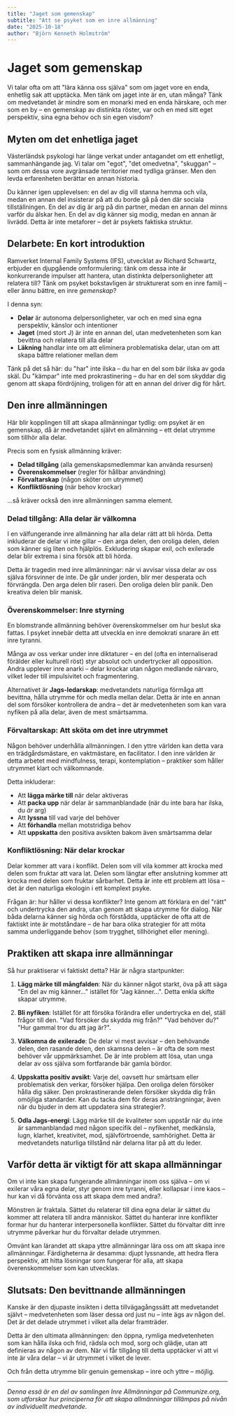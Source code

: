```yaml
---
title: "Jaget som gemenskap"
subtitle: "Att se psyket som en inre allmänning"
date: "2025-10-18"
author: "Björn Kenneth Holmström"
---
```


# Jaget som gemenskap

Vi talar ofta om att "lära känna oss själva" som om jaget vore en enda, enhetlig sak att upptäcka. Men tänk om jaget inte är en, utan många? Tänk om medvetandet är mindre som en monarki med en enda härskare, och mer som en by – en gemenskap av distinkta röster, var och en med sitt eget perspektiv, sina egna behov och sin egen visdom?

## Myten om det enhetliga jaget

Västerländsk psykologi har länge verkat under antagandet om ett enhetligt, sammanhängande jag. Vi talar om "egot", "det omedvetna", "skuggan" – som om dessa vore avgränsade territorier med tydliga gränser. Men den levda erfarenheten berättar en annan historia.

Du känner igen upplevelsen: en del av dig vill stanna hemma och vila, medan en annan del insisterar på att du borde gå på den där sociala tillställningen. En del av dig är arg på din partner, medan en annan del minns varför du älskar hen. En del av dig känner sig modig, medan en annan är livrädd. Detta är inte metaforer – det är psykets faktiska struktur.

## Delarbete: En kort introduktion

Ramverket Internal Family Systems (IFS), utvecklat av Richard Schwartz, erbjuder en djupgående omformulering: tänk om dessa inte är konkurrerande impulser att hantera, utan distinkta delpersonligheter att relatera till? Tänk om psyket bokstavligen är strukturerat som en inre familj – eller ännu bättre, en inre *gemenskap*?

I denna syn:
- **Delar** är autonoma delpersonligheter, var och en med sina egna perspektiv, känslor och intentioner
- **Jaget** (med stort J) är inte en annan del, utan medvetenheten som kan bevittna och relatera till alla delar
- **Läkning** handlar inte om att eliminera problematiska delar, utan om att skapa bättre relationer mellan dem

Tänk på det så här: du "har" inte ilska – du har en del som bär ilska av goda skäl. Du "kämpar" inte med prokrastinering – du har en del som skyddar dig genom att skapa fördröjning, troligen för att en annan del driver dig för hårt.

## Den inre allmänningen

Här blir kopplingen till att skapa allmänningar tydlig: om psyket är en gemenskap, då är medvetandet självt en allmänning – ett delat utrymme som tillhör alla delar.

Precis som en fysisk allmänning kräver:
- **Delad tillgång** (alla gemenskapsmedlemmar kan använda resursen)
- **Överenskommelser** (regler för hållbar användning)
- **Förvaltarskap** (någon sköter om utrymmet)
- **Konfliktlösning** (när behov krockar)

...så kräver också den inre allmänningen samma element.

### Delad tillgång: Alla delar är välkomna

I en välfungerande inre allmänning har alla delar rätt att bli hörda. Detta inkluderar de delar vi inte gillar – den arga delen, den oroliga delen, delen som känner sig liten och hjälplös. Exkludering skapar exil, och exilerade delar blir extrema i sina försök att bli hörda.

Detta är tragedin med inre allmänningar: när vi avvisar vissa delar av oss själva försvinner de inte. De går under jorden, blir mer desperata och förvrängda. Den arga delen blir raseri. Den oroliga delen blir panik. Den kreativa delen blir manisk.

### Överenskommelser: Inre styrning

En blomstrande allmänning behöver överenskommelser om hur beslut ska fattas. I psyket innebär detta att utveckla en inre demokrati snarare än ett inre tyranni.

Många av oss verkar under inre diktaturer – en del (ofta en internaliserad förälder eller kulturell röst) styr absolut och undertrycker all opposition. Andra upplever inre anarki – delar krockar utan någon medlande närvaro, vilket leder till impulsivitet och fragmentering.

Alternativet är **Jags-ledarskap**: medvetandets naturliga förmåga att bevittna, hålla utrymme för och medla mellan delar. Detta är inte en annan del som försöker kontrollera de andra – det är medvetenheten som kan vara nyfiken på alla delar, även de mest smärtsamma.

### Förvaltarskap: Att sköta om det inre utrymmet

Någon behöver underhålla allmänningen. I den yttre världen kan detta vara en trädgårdsmästare, en vaktmästare, en facilitator. I den inre världen är detta arbetet med mindfulness, terapi, kontemplation – praktiker som håller utrymmet klart och välkomnande.

Detta inkluderar:
- Att **lägga märke till** när delar aktiveras
- Att **packa upp** när delar är sammanblandade (när du inte bara har ilska, du *är* arg)
- Att **lyssna** till vad varje del behöver
- Att **förhandla** mellan motstridiga behov
- Att **uppskatta** den positiva avsikten bakom även smärtsamma delar

### Konfliktlösning: När delar krockar

Delar kommer att vara i konflikt. Delen som vill vila kommer att krocka med delen som fruktar att vara lat. Delen som längtar efter anslutning kommer att krocka med delen som fruktar sårbarhet. Detta är inte ett problem att lösa – det är den naturliga ekologin i ett komplext psyke.

Frågan är: hur håller vi dessa konflikter? Inte genom att förklara en del "rätt" och undertrycka den andra, utan genom att skapa utrymme för dialog. När båda delarna känner sig hörda och förstådda, upptäcker de ofta att de faktiskt inte är motståndare – de har bara olika strategier för att möta samma underliggande behov (som trygghet, tillhörighet eller mening).

## Praktiken att skapa inre allmänningar

Så hur praktiserar vi faktiskt detta? Här är några startpunkter:

1.  **Lägg märke till mångfalden**: När du känner något starkt, öva på att säga "En del av mig känner..." istället för "Jag känner...". Detta enkla skifte skapar utrymme.

2.  **Bli nyfiken**: Istället för att försöka förändra eller undertrycka en del, ställ frågor till den. "Vad försöker du skydda mig från?" "Vad behöver du?" "Hur gammal tror du att jag är?".

3.  **Välkomna de exilerade**: De delar vi mest avvisar – den behövande delen, den rasande delen, den skamsna delen – är ofta de som mest behöver vår uppmärksamhet. De är inte problem att lösa, utan unga delar av oss själva som fortfarande bär gamla bördor.

4.  **Uppskatta positiv avsikt**: Varje del, oavsett hur smärtsam eller problematisk den verkar, försöker hjälpa. Den oroliga delen försöker hålla dig säker. Den prokrastinerande delen försöker skydda dig från omöjliga standarder. Kan du tacka dem för deras ansträngningar, även när du bjuder in dem att uppdatera sina strategier?.

5.  **Odla Jags-energi**: Lägg märke till de kvaliteter som uppstår när du inte är sammanblandad med någon specifik del – nyfikenhet, medkänsla, lugn, klarhet, kreativitet, mod, självförtroende, samhörighet. Detta är medvetandets naturliga tillstånd när delarna litar på att du leder.

## Varför detta är viktigt för att skapa allmänningar

Om vi inte kan skapa fungerande allmänningar inom oss själva – om vi exilerar våra egna delar, styr genom inre tyranni, eller kollapsar i inre kaos – hur kan vi då förvänta oss att skapa dem med andra?.

Mönstren är fraktala. Sättet du relaterar till dina egna delar är sättet du kommer att relatera till andra människor. Sättet du hanterar inre konflikter formar hur du hanterar interpersonella konflikter. Sättet du förvaltar ditt inre utrymme påverkar hur du förvaltar delade utrymmen.

Omvänt kan lärandet att skapa yttre allmänningar lära oss om att skapa inre allmänningar. Färdigheterna är desamma: djupt lyssnande, att hedra flera perspektiv, att hitta lösningar som fungerar för alla, att skapa överenskommelser som kan utvecklas.

## Slutsats: Den bevittnande allmänningen

Kanske är den djupaste insikten i detta tillvägagångssätt att medvetandet självt – medvetenheten som läser dessa ord just nu – inte ägs av någon del. Det är det delade utrymmet i vilket alla delar framträder.

Detta är den ultimata allmänningen: den öppna, rymliga medvetenheten som kan hålla ilska och frid, rädsla och mod, sorg och glädje, utan att definieras av någon av dem. När vi får tillgång till detta upptäcker vi att vi inte är våra delar – vi är utrymmet i vilket de lever.

Och från detta utrymme blir genuin gemenskap – inre och yttre – möjlig.

---

*Denna essä är en del av samlingen Inre Allmänningar på Communize.org, som utforskar hur principerna för att skapa allmänningar tillämpas på nivån av individuellt medvetande.*
